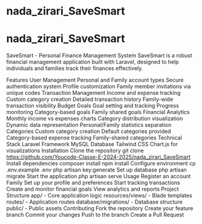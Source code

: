 # nada_zirari_SaveSmart
# nada_zirari_SaveSmart
SaveSmart - Personal Finance Management System
SaveSmart is a robust financial management application built with Laravel, designed to help individuals and families track their finances effectively.

Features
User Management
Personal and Family account types
Secure authentication system
Profile customization
Family member invitations via unique codes
Transaction Management
Income and expense tracking
Custom category creation
Detailed transaction history
Family-wide transaction visibility
Budget Goals
Goal setting and tracking
Progress monitoring
Category-based goals
Family shared goals
Financial Analytics
Monthly income vs expenses charts
Category distribution visualization
Dynamic data representation
Personal/Family statistics separation
Categories
Custom category creation
Default categories provided
Category-based expense tracking
Family-shared categories
Technical Stack
Laravel Framework
MySQL Database
Tailwind CSS
Chart.js for visualizations
Installation
Clone the repository
git clone https://github.com/Youcode-Classe-E-2024-2025/nada_zirari_SaveSmart
Install dependencies
composer install
npm install
Configure environment
cp .env.example .env
php artisan key:generate
Set up database
php artisan migrate
Start the application
php artisan serve
Usage
Register an account  Family
Set up your profile and preferences
Start tracking transactions
Create and monitor financial goals
View analytics and reports
Project Structure
app/ - Core application logic
resources/views/ - Blade templates
routes/ - Application routes
database/migrations/ - Database structure
public/ - Public assets
Contributing
Fork the repository
Create your feature branch
Commit your changes
Push to the branch
Create a Pull Request
